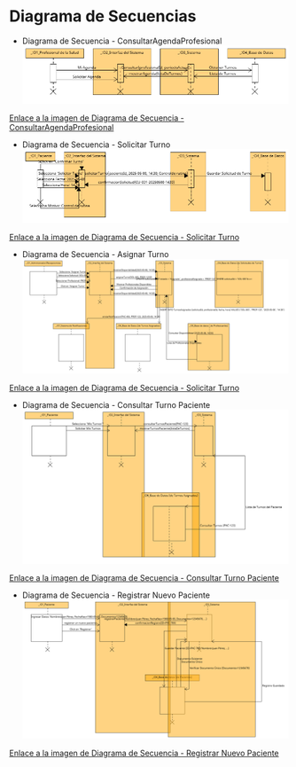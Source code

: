 # Diagrama de Secuencias

* Diagrama de Secuencia - ConsultarAgendaProfesional ![Diagrama de Secuencia - ConsultarAgendaProfesional](/imagenesDiagramasDeSecuencia/diagramadesecuencias1ConsultarAgendaProfesional.png)

[Enlace a la imagen de Diagrama de Secuencia - ConsultarAgendaProfesional ](https://1drv.ms/i/c/f2bf844ed8279638/EaruUIblhvJElRuRCFUjx1UBaracQXtmgwmm70QJOJGOhw?e=35GdWU)

* Diagrama de Secuencia - Solicitar Turno ![DDS-ST](/imagenesDiagramasDeSecuencia/diagramadesecuencias2SolicitarTurno.png)

[Enlace a la imagen de Diagrama de Secuencia - Solicitar Turno](https://1drv.ms/i/c/f2bf844ed8279638/EfdDOgWoQ8xFmf7OJECKWTUBYhLwI_801PLG_Ptcwa14ag?e=BEUle8)

* Diagrama de Secuencia - Asignar Turno ![DDS-AT](/imagenesDiagramasDeSecuencia/diagramadesecuencia3AsignarTurno.png)

[Enlace a la imagen de Diagrama de Secuencia - Solicitar Turno](https://1drv.ms/i/c/f2bf844ed8279638/EZmhJKbI7VFDswpEBVFW_wABj4kbhwwzPqduNIkiRQD6Dw?e=zUqfqS)

* Diagrama de Secuencia - Consultar Turno Paciente ![DDS-CTP](/imagenesDiagramasDeSecuencia/diagramadecasodesecuencia4ConsultarTurnoPaciente.png)

[Enlace a la imagen de Diagrama de Secuencia - Consultar Turno Paciente](https://1drv.ms/i/c/f2bf844ed8279638/EbH6rhsPVvlIrpJ-PeZ9slABoCnnToivxH0HIvjM8CioDw?e=GJpc2h)

* Diagrama de Secuencia - Registrar Nuevo Paciente ![DDS-RNP](/imagenesDiagramasDeSecuencia/diagramadesecuencia5RegistrarNuevoPaciente.png)

[Enlace a la imagen de Diagrama de Secuencia - Registrar Nuevo Paciente](https://1drv.ms/i/c/f2bf844ed8279638/EbhKyaddW_pHlvfsSJgGpZ0BViyVYuIjVGo3cZ76vy26wg?e=oilhWx)